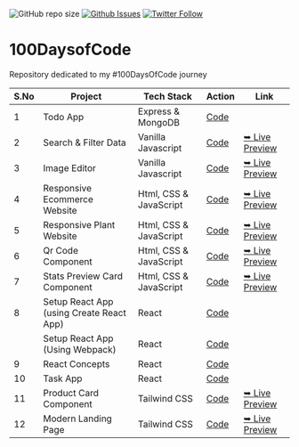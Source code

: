 ![GitHub repo size](https://img.shields.io/github/repo-size/deltanode/100DaysofCode)
[![Github Issues](https://img.shields.io/github/issues/deltanode/100DaysofCode)](https://github.com/deltanode/100DaysofCode/issues)
[![Twitter Follow](https://img.shields.io/twitter/follow/yogesh_yadv?style=social)](https://twitter.com/intent/follow?screen_name=yogesh_yadv)

<!--
![GitHub stars](https://img.shields.io/github/stars/deltanode/frontend-mentor-challenges?style=social)
![GitHub forks](https://img.shields.io/github/forks/deltanode/frontend-mentor-challenges?style=social)

![Github fork](https://img.shields.io/github/forks/deltanode/100DaysofCode)
![Github stars](https://img.shields.io/github/stars/deltanode/100DaysofCode)
[![Github licence](https://img.shields.io/github/license/deltanode/100DaysofCode)](https://github.com/deltanode/100DaysofCode/blob/master/LICENSE.md)
-->

# 100DaysofCode
Repository dedicated to my #100DaysOfCode journey 


| S.No | Project | Tech Stack | Action | Link |
| --- | --- | --- | --- | --- |
| 1 | Todo App| Express & MongoDB | [Code](01-todo-app-node) | |
| 2 | Search & Filter Data| Vanilla Javascript | [Code](02-filter-table) | [➥ Live Preview](https://deltanode.github.io/100DaysofCode/02-filter-table/) |
| 3 | Image Editor| Vanilla Javascript | [Code](03-image-editor) | [➥ Live Preview](https://deltanode.github.io/100DaysofCode/03-image-editor/) |
| 4 | Responsive Ecommerce Website| Html, CSS & JavaScript | [Code](04-responsive-ecommerce-website) | [➥ Live Preview](https://deltanode.github.io/100DaysofCode/04-responsive-ecommerce-website/) |
| 5 | Responsive Plant Website| Html, CSS & JavaScript | [Code](05-responsive-plant-website) | [➥ Live Preview](https://deltanode.github.io/100DaysofCode/05-responsive-plant-website/) |
| 6 | Qr Code Component | Html, CSS & JavaScript | [Code](https://github.com/deltanode/frontend-mentor-challenges/tree/main/qr-code-component) | [➥ Live Preview](https://deltanode.github.io/frontend-mentor-challenges/qr-code-component) |
| 7 | Stats Preview Card Component | Html, CSS & JavaScript | [Code](https://github.com/deltanode/frontend-mentor-challenges/tree/main/stats-preview-card-component) | [➥ Live Preview](https://deltanode.github.io/frontend-mentor-challenges/stats-preview-card-component/) |
| 8 | Setup React App (using Create React App) | React | [Code](https://github.com/deltanode/100DaysofCode/tree/main/08.1-setup-react-app-using-create-react-app) | |
|   | Setup React App (Using Webpack)| React | [Code](https://github.com/deltanode/100DaysofCode/tree/main/08.2-setup-react-app-using-webpack) | |
| 9 | React Concepts | React | [Code](https://github.com/deltanode/100DaysofCode/tree/main/08.3-react-getting-started) | |
| 10 | Task App | React | [Code](https://github.com/deltanode/100DaysofCode/tree/main/08.4-react-task-app) | |
| 11 | Product Card Component | Tailwind CSS | [Code](https://github.com/deltanode/100DaysofCode/tree/main/09-card-component-tailwindcss) | [➥ Live Preview](https://deltanode.github.io/100DaysofCode/09-card-component-tailwindcss/) |
| 12 | Modern Landing Page | Tailwind CSS | [Code](https://github.com/deltanode/100DaysofCode/tree/main/10-modern-landing-page-tailwindcss) | [➥ Live Preview](https://deltanode.github.io/100DaysofCode/10-modern-landing-page-tailwindcss/) |



<!-- 
| S.No | Screenshot |Project | Tech Stack | Action | Link |
| --- | --- | --- | --- | --- | --- |
| 1 | |Todo App| Express & MongoDB | [Code](01-todo-app) | |
| 2 | <img src="/preview/02-filter-table.png" width="200px" height="100px"> |Search & Filter Data| Vanilla Javascript | [Code](02-filter-table) | [🔴 Live Preview](https://deltanode.github.io/100DaysofCode/02-filter-table/) |
| 3 | <img src="/preview/03-image-editor.png" width="200px" height="100px"> |Image Editor| Vanilla Javascript | [Code](03-image-editor) | [🔴 Live Preview](https://deltanode.github.io/100DaysofCode/03-image-editor/) |
| 4 | <img src="/preview/04-ecommerce-website.png" width="200px" height="100px"> |Responsive Ecommerce Website| Html, CSS & JavaScript | [Code](04-responsive-ecommerce-website) | [🔴 Live Preview](https://deltanode.github.io/100DaysofCode/04-responsive-ecommerce-website/) |
| 5 | |Responsive Plant Website| Html, CSS & JavaScript | [Code](05-responsive-plant-website) | [🔴 Live Preview](https://deltanode.github.io/100DaysofCode/05-responsive-plant-website/) |
| 6 | | Qr Code Component | | [Code](#) | |
| 6 | | Qr Code Component | | [Code](#) | |
 -->
